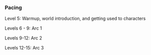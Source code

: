 ### Pacing
Level 5: 
Warmup, world introduction, and getting used to characters

Levels 6 - 9: Arc 1

Levels 9-12: Arc 2

Levels 12-15: Arc 3